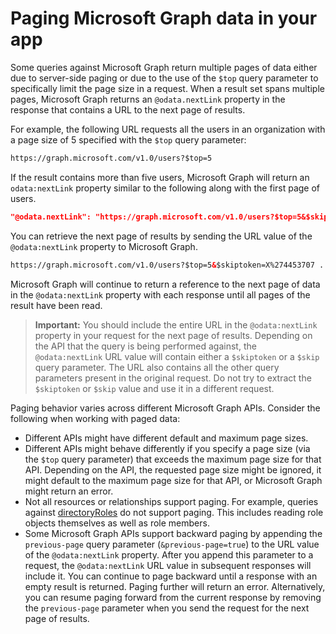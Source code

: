 
# Paging Microsoft Graph data in your app 

Some queries against Microsoft Graph return multiple pages of data either due to server-side paging or due to the use of the `$top` query parameter to specifically limit the page size in a request. When a result set spans multiple pages, Microsoft Graph returns an `@odata.nextLink` property in the response that contains a URL to the next page of results. 

For example, the following URL requests all the users in an organization with a page size of 5 specified with the `$top` query parameter:

```html
https://graph.microsoft.com/v1.0/users?$top=5
```

If the result contains more than five users, Microsoft Graph will return an `odata:nextLink` property similar to the following along with the first page of users.

```json
"@odata.nextLink": "https://graph.microsoft.com/v1.0/users?$top=5&$skiptoken=X%274453707 ... 6633B900000000000000000000%27"
```

You can retrieve the next page of results by sending the URL value of the `@odata:nextLink` property to Microsoft Graph. 

```html
https://graph.microsoft.com/v1.0/users?$top=5&$skiptoken=X%274453707 ... 6633B900000000000000000000%27
```

Microsoft Graph will continue to return a reference to the next page of data in the `@odata:nextLink` property with each response until all pages of the result have been read.

>**Important:** You should include the entire URL in the `@odata:nextLink` property in your request for the next page of results. Depending on the API that the query is being performed against, the `@odata:nextLink` URL value will contain either a `$skiptoken` or a `$skip` query parameter. The URL also contains all the other query parameters present in the original request. Do not try to extract the `$skiptoken` or `$skip` value and use it in a different request. 

Paging behavior varies across different Microsoft Graph APIs. Consider the following when working with paged data:

- Different APIs might have different default and maximum page sizes.
- Different APIs might behave differently if you specify a page size (via the `$top` query parameter) that exceeds the maximum page size for that API. Depending on the API, the requested page size might be ignored, it might default to the maximum page size for that API, or Microsoft Graph might return an error. 
- Not all resources or relationships support paging. For example, queries against [directoryRoles](../api-reference/v1.0/resources/directoryrole.md) do not support paging. This includes reading role objects themselves as well as role members.
- Some Microsoft Graph APIs support backward paging by appending the `previous-page` query parameter (`&previous-page=true`) to the URL value of the `@odata:nextLink` property. After you append this parameter to a request, the `@odata:nextLink` URL value in subsequent responses will include it. You can continue to page backward until a response with an empty result is returned. Paging further will return an error. Alternatively, you can resume paging forward from the current response by removing the `previous-page` parameter when you send the request for the next page of results. 

